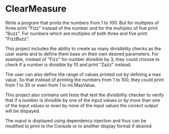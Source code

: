 # ClearMeasure
Write a program that prints the numbers from 1 to 100. 
But for multiples of three print "Fizz" instead of the number and for the multiples of five print "Buzz". 
For numbers which are multiples of both three and five print "FizzBuzz".

This project includes the ability to create as many divisibility checks as the user wants and to define them
base on their own desired parameters.
For example, instead of "Fizz" for  number divisible by 3, they could choose to check if a number is divisible
by 10 and print "Zazz" instead.

The user can also define the range of values printed out by defining a max value. So that instead of printing 
the numbers from 1 to 100, they could print from 1 to 30 or even from 1 to int.MaxValue.

This project also contains unit tests that test the divisibility checker to verify that if a number is divisible
by one of the input values or by more than one of the input values or even by none of the input values the 
correct output will be dispayed.

The ouput is displayed using dependency injection and thus can be modified to print to the Console or to another
display format if desired.
